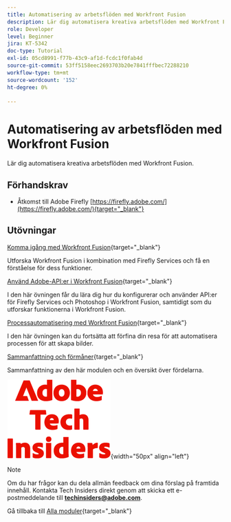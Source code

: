 ```yaml
---
title: Automatisering av arbetsflöden med Workfront Fusion
description: Lär dig automatisera kreativa arbetsflöden med Workfront Fusion
role: Developer
level: Beginner
jira: KT-5342
doc-type: Tutorial
exl-id: 05cd8991-f77b-43c9-af1d-fcdc1f0fab4d
source-git-commit: 53ff5158eec2693703b20e7841fffbec72288210
workflow-type: tm+mt
source-wordcount: '152'
ht-degree: 0%

---
```


# Automatisering av arbetsflöden med Workfront Fusion

Lär dig automatisera kreativa arbetsflöden med Workfront Fusion.

## Förhandskrav

- Åtkomst till Adobe Firefly [https://firefly.adobe.com/](https://firefly.adobe.com/){target="_blank"}

## Utövningar

[Komma igång med Workfront Fusion](./ex1.md){target="_blank"}

Utforska Workfront Fusion i kombination med Firefly Services och få en förståelse för dess funktioner.

[Använd Adobe-API:er i Workfront Fusion](./ex2.md){target="_blank"}

I den här övningen får du lära dig hur du konfigurerar och använder API:er för Firefly Services och Photoshop i Workfront Fusion, samtidigt som du utforskar funktionerna i Workfront Fusion.

[Processautomatisering med Workfront Fusion](./ex3.md){target="_blank"}

I den här övningen kan du fortsätta att förfina din resa för att automatisera processen för att skapa bilder.

[Sammanfattning och förmåner](./summary.md){target="_blank"}

Sammanfattning av den här modulen och en översikt över fördelarna.

![Tech Insiders](./../../../assets/images/techinsiders.png){width="50px" align="left"}

>[!NOTE]
>
>Om du har frågor kan du dela allmän feedback om dina förslag på framtida innehåll. Kontakta Tech Insiders direkt genom att skicka ett e-postmeddelande till **techinsiders@adobe.com**.

Gå tillbaka till [Alla moduler](../../../overview.md){target="_blank"}
